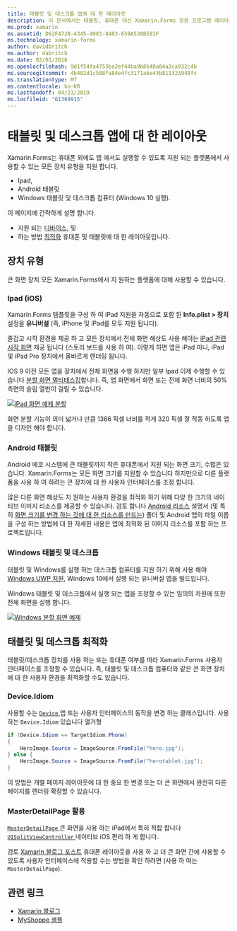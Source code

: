```yaml
---
title: 태블릿 및 데스크톱 앱에 대 한 레이아웃
description: 이 문서에서는 태블릿, 휴대폰 대신 Xamarin.Forms 응용 프로그램 레이아웃을 최적화 하는 방법을 설명 합니다.
ms.prod: xamarin
ms.assetid: D62F472B-4345-4983-8403-659A538B591F
ms.technology: xamarin-forms
author: davidbritch
ms.author: dabritch
ms.date: 02/01/2016
ms.openlocfilehash: 9d1f54fa4753ba2ef44ba9b8b48a84a3ca932c4b
ms.sourcegitcommit: 4b402d1c508fa84e4fc3171a6e43b811323948fc
ms.translationtype: MT
ms.contentlocale: ko-KR
ms.lasthandoff: 04/23/2019
ms.locfileid: "61369915"
---
```

# <a name="layout-for-tablet-and-desktop-apps"></a>태블릿 및 데스크톱 앱에 대 한 레이아웃

Xamarin.Forms는 휴대폰 외에도 앱 에서도 실행할 수 있도록 지원 되는 플랫폼에서 사용할 수 있는 모든 장치 유형을 지원 합니다.

* Ipad,
* Android 태블릿
* Windows 태블릿 및 데스크톱 컴퓨터 (Windows 10 실행).

이 페이지에 간략하게 설명 합니다.

* 지원 되는 [디바이스](#Device_Types), 및
* 하는 방법 [최적화](#optimize) 휴대폰 및 태블릿에 대 한 레이아웃입니다.

<a name="Device_Types" />

## <a name="device-types"></a>장치 유형

큰 화면 장치 모든 Xamarin.Forms에서 지 원하는 플랫폼에 대해 사용할 수 있습니다.

### <a name="ipads-ios"></a>Ipad (iOS)

Xamarin.Forms 템플릿을 구성 하 여 iPad 지원을 자동으로 포함 된 **Info.plist > 장치** 설정을 **유니버설** (즉, iPhone 및 iPad를 모두 지원 됩니다).

즐겁고 시작 환경을 제공 하 고 모든 장치에서 전체 화면 해상도 사용 해야는 [iPad 관련 시작 화면](~/ios/app-fundamentals/images-icons/launch-screens.md) 제공 됩니다 (스토리 보드를 사용 하 여). 이렇게 하면 앱은 iPad 미니, iPad 및 iPad Pro 장치에서 올바르게 렌더링 됩니다.

IOS 9 이전 모든 앱을 장치에서 전체 화면을 수행 하지만 일부 Ipad 이제 수행할 수 있습니다 [분할 화면 멀티태스킹](~/ios/platform/multitasking.md)합니다.
즉, 앱 화면에서 화면 또는 전체 화면 너비의 50% 측면의 슬림 열만이 걸릴 수 있습니다.

[![](tablet-images/ipad-sml.png "iPad 화면 예제 분할")](tablet-images/ipad.png#lightbox "iPad 화면 예제 분할")

화면 분할 기능이 의미 넓거나 만큼 1366 픽셀 너비를 적게 320 픽셀 잘 작동 하도록 앱을 디자인 해야 합니다.

### <a name="android-tablets"></a>Android 태블릿

Android 에코 시스템에 큰 태블릿까지 작은 휴대폰에서 지원 되는 화면 크기, 수많은 있습니다. Xamarin.Forms는 모든 화면 크기를 지원할 수 있습니다 하지만으로 다른 플랫폼을 사용 하 여 하려는 큰 장치에 대 한 사용자 인터페이스를 조정 합니다.

많은 다른 화면 해상도 지 원하는 사용자 환경을 최적화 하기 위해 다양 한 크기의 네이티브 이미지 리소스를 제공할 수 있습니다.
검토 합니다 [Android 리소스](~/android/app-fundamentals/resources-in-android/index.md) 설명서 (및 특히 [화면 크기를 변경 하는 것에 대 한 리소스를 만드는](~/android/app-fundamentals/resources-in-android/resources-for-varying-screens.md)) 폴더 및 Android 앱의 파일 이름을 구성 하는 방법에 대 한 자세한 내용은 앱에 최적화 된 이미지 리소스를 포함 하는 프로젝트입니다.

### <a name="windows-tablets-and-desktops"></a>Windows 태블릿 및 데스크톱

태블릿 및 Windows를 실행 하는 데스크톱 컴퓨터를 지원 하기 위해 사용 해야 [Windows UWP 지원](~/xamarin-forms/platform/windows/installation/index.md), Windows 10에서 실행 되는 유니버설 앱을 빌드입니다.

Windows 태블릿 및 데스크톱에서 실행 되는 앱을 조정할 수 있는 임의의 차원에 또한 전체 화면을 실행 합니다.

[![](tablet-images/splitscreen-sml.png "Windows 분할 화면 예제")](tablet-images/splitscreen.png#lightbox "Windows 분할 화면 예제")


<a name="optimize" />

## <a name="optimizing-for-tablet-and-desktop"></a>태블릿 및 데스크톱 최적화

태블릿/데스크톱 장치를 사용 하는 또는 휴대폰 여부를 따라 Xamarin.Forms 사용자 인터페이스를 조정할 수 있습니다. 즉, 태블릿 및 데스크톱 컴퓨터와 같은 큰 화면 장치에 대 한 사용자 환경을 최적화할 수도 있습니다.


### <a name="deviceidiom"></a>Device.Idiom

사용할 수는 [ `Device` ](~/xamarin-forms/platform/device.md) 앱 또는 사용자 인터페이스의 동작을 변경 하는 클래스입니다. 사용 하는 `Device.Idiom` 있습니다 열거형

```csharp
if (Device.Idiom == TargetIdiom.Phone)
{
    HeroImage.Source = ImageSource.FromFile("hero.jpg");
} else {
    HeroImage.Source = ImageSource.FromFile("herotablet.jpg");
}
```

이 방법은 개별 페이지 레이아웃에 대 한 중요 한 변경 또는 더 큰 화면에서 완전히 다른 페이지를 렌더링 확장할 수 있습니다.

### <a name="leveraging-masterdetailpage"></a>MasterDetailPage 활용

[ `MasterDetailPage` ](xref:Xamarin.Forms.MasterDetailPage) 큰 화면을 사용 하는 iPad에서 특히 적합 합니다 [ `UISplitViewController` ](xref:UIKit.UISplitViewController) 네이티브 iOS 편리 하 게 합니다.

검토 [Xamarin 블로그 포스트](https://blog.xamarin.com/bringing-xamarin-forms-apps-to-tablets/) 휴대폰 레이아웃을 사용 하 고 더 큰 화면 간에 사용할 수 있도록 사용자 인터페이스에 적용할 수는 방법을 확인 하려면 (사용 하 여는 `MasterDetailPage`).



## <a name="related-links"></a>관련 링크

- [Xamarin 블로그](https://blog.xamarin.com/bringing-xamarin-forms-apps-to-tablets/)
- [MyShoppe 샘플](https://github.com/jamesmontemagno/myshoppe)
